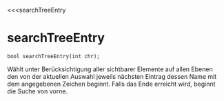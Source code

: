 ﻿<<<searchTreeEntry

# searchTreeEntry

```fnpreview
bool searchTreeEntry(int chr);
```
Wählt unter Berücksichtigung aller sichtbarer Elemente auf allen Ebenen den von der aktuellen Auswahl jeweils nächsten Eintrag dessen Name mit dem angegebenen Zeichen beginnt. Falls das Ende erreicht wird, beginnt die Suche von vorne. 